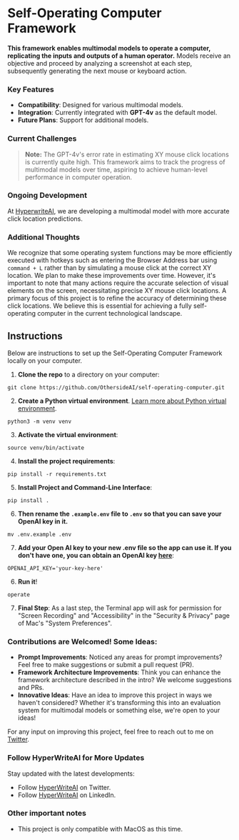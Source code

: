 # Self-Operating Computer Framework

**This framework enables multimodal models to operate a computer, replicating the inputs and outputs of a human operator.** Models receive an objective and proceed by analyzing a screenshot at each step, subsequently generating the next mouse or keyboard action.

### Key Features
- **Compatibility**: Designed for various multimodal models.
- **Integration**: Currently integrated with **GPT-4v** as the default model.
- **Future Plans**: Support for additional models.

### Current Challenges
> **Note:** The GPT-4v's error rate in estimating XY mouse click locations is currently quite high. This framework aims to track the progress of multimodal models over time, aspiring to achieve human-level performance in computer operation.

### Ongoing Development
At [HyperwriteAI](https://www.hyperwriteai.com/), we are developing a multimodal model with more accurate click location predictions.

### Additional Thoughts
We recognize that some operating system functions may be more efficiently executed with hotkeys such as entering the Browser Address bar using `command + L` rather than by simulating a mouse click at the correct XY location. We plan to make these improvements over time. However, it's important to note that many actions require the accurate selection of visual elements on the screen, necessitating precise XY mouse click locations. A primary focus of this project is to refine the accuracy of determining these click locations. We believe this is essential for achieving a fully self-operating computer in the current technological landscape.

## Instructions
Below are instructions to set up the Self-Operating Computer Framework locally on your computer.

1. **Clone the repo** to a directory on your computer:
```
git clone https://github.com/OthersideAI/self-operating-computer.git
```
2. **Create a Python virtual environment**. [Learn more about Python virtual environment](https://docs.python.org/3/library/venv.html).

```
python3 -m venv venv
```
3. **Activate the virtual environment**:
```
source venv/bin/activate
```
4. **Install the project requirements**:
```
pip install -r requirements.txt
```
5. **Install Project and Command-Line Interface**:
```
pip install .
```
6. **Then rename the `.example.env` file to `.env` so that you can save your OpenAI key in it.**
```
mv .env.example .env
``` 
7. **Add your Open AI key to your new .env file so the app can use it. If you don't have one, you can obtain an OpenAI key [here](https://platform.openai.com/account/api-keys)**:
```
OPENAI_API_KEY='your-key-here'
```
6. **Run it**!
```
operate
```
7. **Final Step**: As a last step, the Terminal app will ask for permission for "Screen Recording" and "Accessibility" in the "Security & Privacy" page of Mac's "System Preferences".

### Contributions are Welcomed! Some Ideas: 
- **Prompt Improvements**: Noticed any areas for prompt improvements? Feel free to make suggestions or submit a pull request (PR). 
- **Framework Architecture Improvements**: Think you can enhance the framework architecture described in the intro? We welcome suggestions and PRs.
- **Innovative Ideas**: Have an idea to improve this project in ways we haven't considered? Whether it's transforming this into an evaluation system for multimodal models or something else, we're open to your ideas!

For any input on improving this project, feel free to reach out to me on [Twitter](https://twitter.com/josh_bickett).

### Follow HyperWriteAI for More Updates

Stay updated with the latest developments:
- Follow [HyperWriteAI](https://twitter.com/HyperWriteAI) on Twitter.
- Follow [HyperWriteAI](https://www.linkedin.com/company/othersideai/) on LinkedIn.

### Other important notes
- This project is only compatible with MacOS as this time. 